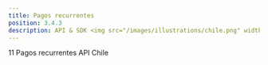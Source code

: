 ```yaml
---
title: Pagos recurrentes
position: 3.4.3
description: API & SDK <img src="/images/illustrations/chile.png" width="50">
---
```


11 Pagos recurrentes API Chile
